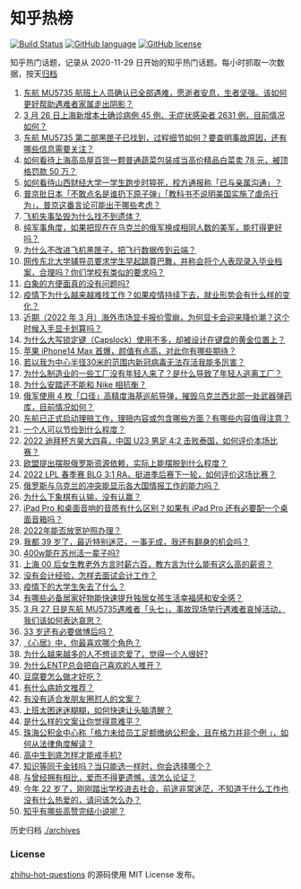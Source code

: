# 知乎热榜
[![Build Status](https://github.com/ToWeLong/zhihu-hot-questions/workflows/CI/badge.svg)](https://github.com/ToWeLong/zhihu-hot-questions/actions)
[![GitHub language](https://img.shields.io/badge/language-golang-orange.svg)](https://golang.org/)
[![GitHub license](https://img.shields.io/github/license/ToWeLong/zhihu-hot-questions)](https://github.com/ToWeLong/zhihu-hot-questions/blob/main/LICENSE)

知乎热门话题，记录从 2020-11-29 日开始的知乎热门话题。每小时抓取一次数据，按天[归档](./archives)

<!-- BEGIN -->

1. [东航 MU5735 航班上人员确认已全部遇难，愿逝者安息，生者坚强。该如何更好帮助遇难者家属走出阴影？](https://www.zhihu.com/question/524292569)
1. [3 月 26 日上海新增本土确诊病例 45 例、无症状感染者 2631 例，目前情况如何？](https://www.zhihu.com/question/524353874)
1. [东航 MU5735 第二部黑匣子已找到，过程细节如何？要查明事故原因，还有哪些信息需要关注？](https://www.zhihu.com/question/524372424)
1. [如何看待上海高岛屋百货一颗普通蔬菜包装成当高价精品白菜卖 78 元，被顶格罚款 50 万？](https://www.zhihu.com/question/524275710)
1. [如何看待山西财经大学一学生跑步时猝死，校方通报称「已与亲属沟通」？](https://www.zhihu.com/question/524360477)
1. [普京批日本「不敢点名是谁扔下原子弹」「教科书不说明美国实施了虐杀行为」，普京这番言论可能出于哪些考虑？](https://www.zhihu.com/question/524280684)
1. [飞机失事坠毁为什么找不到遗体？](https://www.zhihu.com/question/315817771)
1. [纯军事角度，如果把现在在乌克兰的俄军换成相同人数的美军，能打得更好吗？](https://www.zhihu.com/question/523766203)
1. [为什么不改进飞机黑匣子，把飞行数据传到云端？](https://www.zhihu.com/question/523662277)
1. [网传东北大学辅导员要求学生早起跳尊巴舞，并称会将个人表现录入毕业档案，合理吗？你们学校有类似的要求吗？](https://www.zhihu.com/question/523987092)
1. [白象的方便面真的没有问题吗?](https://www.zhihu.com/question/522358200)
1. [疫情下为什么越来越难找工作？如果疫情持续下去，就业形势会有什么样的变化？](https://www.zhihu.com/question/523762875)
1. [近期（2022 年 3 月）海外市场显卡报价雪崩，为何显卡会迎来降价潮？这个时候入手显卡划算吗？](https://www.zhihu.com/question/524062574)
1. [为什么大写锁定键（Capslock）使用不多，却被设计在键盘的黄金位置上？](https://www.zhihu.com/question/519170777)
1. [苹果 iPhone14 Max 首爆，颜值有点高，对此你有哪些期待？](https://www.zhihu.com/question/523891210)
1. [若以我为中心半径30米的范围内新冠病毒无法存活我能多厉害？](https://www.zhihu.com/question/524118342)
1. [为什么制造业的一些工厂没有年轻人来了？是什么导致了年轻人逃离工厂？](https://www.zhihu.com/question/524359662)
1. [为什么安踏还不能和 Nike 相抗衡？](https://www.zhihu.com/question/518414090)
1. [俄军使用 4 枚「口径」高精度海基巡航导弹，摧毁乌克兰西北部一处武器弹药库，目前情况如何？](https://www.zhihu.com/question/524412437)
1. [东航已正式启动理赔工作，理赔内容或包含哪些方面？有哪些内容值得注意？](https://www.zhihu.com/question/524430365)
1. [一个人可以节俭到什么程度？](https://www.zhihu.com/question/301201332)
1. [2022 迪拜杯方昊大四喜，中国 U23  男足 4:2 击败泰国，如何评价本场比赛？](https://www.zhihu.com/question/524290085)
1. [欧盟提出摆脱俄罗斯资源依赖，实际上能摆脱到什么程度？](https://www.zhihu.com/question/520487224)
1. [2022 LPL 春季赛 BLG 3:1 RA，挺进季后赛下一轮，如何评价这场比赛？](https://www.zhihu.com/question/524263876)
1. [俄罗斯与乌克兰的冲突能显示各大国情报工作的能力吗？](https://www.zhihu.com/question/520994442)
1. [为什么下象棋有认输，没有认赢？](https://www.zhihu.com/question/521910321)
1. [iPad Pro 和桌面音响的音质有什么区别？如果有 iPad Pro 还有必要配一个桌面音箱吗？](https://www.zhihu.com/question/520119059)
1. [2022年能否放宽护照办理？](https://www.zhihu.com/question/515322922)
1. [我都 39 岁了，最近特别迷茫，一事无成，我还有翻身的机会吗？](https://www.zhihu.com/question/523768218)
1. [400w能在苏州活一辈子吗?](https://www.zhihu.com/question/521508595)
1. [上海 00 后女生教老外方言时薪六百，教方言为什么能有这么高的薪资？](https://www.zhihu.com/question/524083664)
1. [没有会计经验，怎样去面试会计工作？](https://www.zhihu.com/question/20473577)
1. [疫情下的大学生失去了什么？](https://www.zhihu.com/question/521754857)
1. [有哪些必备居家好物能快速提升独居女孩生活幸福感和安全感？](https://www.zhihu.com/question/524195577)
1. [3 月 27 日是东航 MU5735遇难者「头七」，事故现场举行遇难者哀悼活动，我们该如何表达哀思？](https://www.zhihu.com/question/524407534)
1. [33 岁还有必要做博后吗？](https://www.zhihu.com/question/514877638)
1. [《心居》中，你最喜欢哪个角色？](https://www.zhihu.com/question/522634917)
1. [为什么越来越多的人不想谈恋爱了，觉得一个人很好?](https://www.zhihu.com/question/524385387)
1. [为什么ENTP总会把自己喜欢的人推开？](https://www.zhihu.com/question/451262260)
1. [豆腐要怎么做才好吃？](https://www.zhihu.com/question/304440088)
1. [有什么病娇文推荐？](https://www.zhihu.com/question/514998141)
1. [有没有适合发朋友圈怼人的文案？](https://www.zhihu.com/question/454102328)
1. [上班太困迷迷糊糊，如何快速让头脑清醒？](https://www.zhihu.com/question/428459512)
1. [是什么样的文案让你觉得意难平？](https://www.zhihu.com/question/523864824)
1. [珠海公积金中心称「格力未给员工足额缴纳公积金，且在格力并非个例 」，如何从法律角度解读？](https://www.zhihu.com/question/524361054)
1. [高中生到底怎样才能戒手机?](https://www.zhihu.com/question/524281962)
1. [知识等同于金钱吗？当只能选一样时，你会选择哪个？](https://www.zhihu.com/question/524329074)
1. [与曾经拥有相比，爱而不得更遗憾，该怎么论证？](https://www.zhihu.com/question/524354828)
1. [今年 22 岁了，刚刚踏出学校进去社会，前途非常迷茫，不知道干什么工作也没有什么热爱的，请问该怎么办？](https://www.zhihu.com/question/524074451)
1. [知乎有哪些高赞完结小说呢？](https://www.zhihu.com/question/486029151)

<!-- END -->

历史归档 [./archives](./archives)


### License
[zhihu-hot-questions](https://github.com/towelong/zhihu-hot-questions) 的源码使用 MIT License 发布。